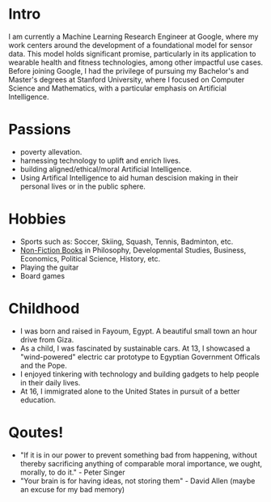 
# Intro
I am currently a Machine Learning Research Engineer at Google, where my work centers around the development of a foundational model for sensor data. This model holds significant promise, particularly in its application to wearable health and fitness technologies, among other impactful use cases. Before joining Google, I had the privilege of pursuing my Bachelor's and Master's degrees at Stanford University, where I focused on Computer Science and Mathematics, with a particular emphasis on Artificial Intelligence. 

# Passions
- poverty allevation.
- harnessing technology to uplift and enrich lives.
- building aligned/ethical/moral Artificial Intelligence.
- Using Artifical Intelligence to aid human descision making in their personal lives or in the public sphere.

# Hobbies
- Sports such as: Soccer, Skiing, Squash, Tennis, Badminton, etc.
- [Non-Fiction Books](https://goodreads.com/michaelelabd) in Philosophy, Developmental Studies, Business, Economics, Political Science, History, etc.
- Playing the guitar
- Board games

# Childhood
- I was born and raised in Fayoum, Egypt. A beautiful small town an hour drive from Giza.
- As a child, I was fascinated by sustainable cars. At 13, I showcased a "wind-powered" electric car prototype to Egyptian Government Officals and the Pope.
- I enjoyed tinkering with technology and building gadgets to help people in their daily lives.
- At 16, I immigrated alone to the United States in pursuit of a better education.

# Qoutes!
- "If it is in our power to prevent something bad from happening, without thereby sacrificing anything of comparable moral importance, we ought, morally, to do it." - Peter Singer
- "Your brain is for having ideas, not storing them" - David Allen (maybe an excuse for my bad memory)
